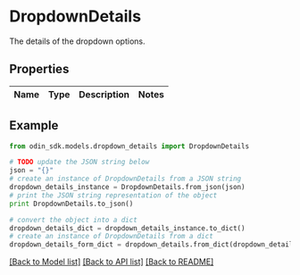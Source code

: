 # DropdownDetails

The details of the dropdown options.

## Properties

Name | Type | Description | Notes
------------ | ------------- | ------------- | -------------

## Example

```python
from odin_sdk.models.dropdown_details import DropdownDetails

# TODO update the JSON string below
json = "{}"
# create an instance of DropdownDetails from a JSON string
dropdown_details_instance = DropdownDetails.from_json(json)
# print the JSON string representation of the object
print DropdownDetails.to_json()

# convert the object into a dict
dropdown_details_dict = dropdown_details_instance.to_dict()
# create an instance of DropdownDetails from a dict
dropdown_details_form_dict = dropdown_details.from_dict(dropdown_details_dict)
```
[[Back to Model list]](../README.md#documentation-for-models) [[Back to API list]](../README.md#documentation-for-api-endpoints) [[Back to README]](../README.md)


